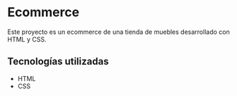 # Ecommerce

Este proyecto es un ecommerce de una tienda de muebles desarrollado con HTML y CSS.

## Tecnologías utilizadas 

- HTML
- CSS